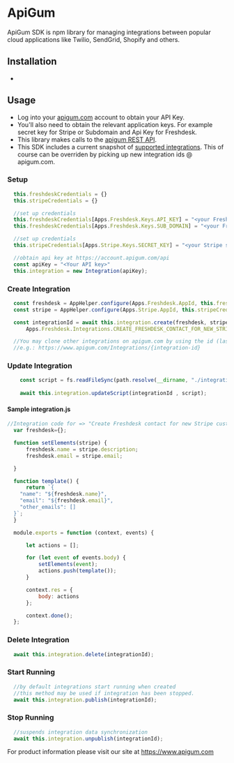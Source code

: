 # ApiGum

ApiGum SDK is npm library for managing integrations between popular cloud applications like Twilio, SendGrid, Shopify and others.
## Installation

- <TODO>

## Usage

 - Log into your [apigum.com](apigum.com) account to obtain your API Key.  
 - You'll also need to obtain the relevant application keys. For example secret key for Stripe or Subdomain and Api Key for Freshdesk.
 - This library makes calls to the [apigum REST API](https://api.apigum.com/help).
 - This SDK includes a current snapshot of [supported integrations](https://github.com/apigum/apigum.sdk.npm/blob/master/generation/index.js). This of course can be overriden by picking up new integration ids @ apigum.com.

### Setup
```js
  this.freshdeskCredentials = {}
  this.stripeCredentials = {}

  //set up credentials
  this.freshdeskCredentials[Apps.Freshdesk.Keys.API_KEY] = "<your Freshdesk api key>"
  this.freshdeskCredentials[Apps.Freshdesk.Keys.SUB_DOMAIN] = "<your Freshdesk subdomain>"

  //set up credentials
  this.stripeCredentials[Apps.Stripe.Keys.SECRET_KEY] = "<your Stripe secret key>"

  //obtain api key at https://account.apigum.com/api
  const apiKey = "<Your API key>"
  this.integration = new Integration(apiKey);
```

### Create Integration

```js
  const freshdesk = AppHelper.configure(Apps.Freshdesk.AppId, this.freshdeskCredentials);
  const stripe = AppHelper.configure(Apps.Stripe.AppId, this.stripeCredentials);

  const integrationId = await this.integration.create(freshdesk, stripe,
      Apps.Freshdesk.Integrations.CREATE_FRESHDESK_CONTACT_FOR_NEW_STRIPE_CUSTOMERS);

  //You may clone other integrations on apigum.com by using the id (last part) in the URL:
  //e.g.: https://www.apigum.com/Integrations/{integration-id}
```

### Update Integration

```js
    const script = fs.readFileSync(path.resolve(__dirname, "./integration.js"), "utf8");
    
    await this.integration.updateScript(integrationId , script);          
```

#### Sample integration.js
```js
//Integration code for => "Create Freshdesk contact for new Stripe customers"
  var freshdesk={};

  function setElements(stripe) {
      freshdesk.name = stripe.description;
      freshdesk.email = stripe.email;

  }

  function template() {
      return `{
    "name": "${freshdesk.name}",
    "email": "${freshdesk.email}",
    "other_emails": []
  }`;
  }

  module.exports = function (context, events) {

      let actions = [];

      for (let event of events.body) {
          setElements(event);
          actions.push(template());
      }

      context.res = {
          body: actions
      };

      context.done();
  };            
```

### Delete Integration
```js
  await this.integration.delete(integrationId);
```

### Start Running
```js
  //by default integrations start running when created
  //this method may be used if integration has been stopped.
  await this.integration.publish(integrationId);
```

### Stop Running
```js
  //suspends integration data synchronization
  await this.integration.unpublish(integrationId);
```

For product information please visit our site at https://www.apigum.com
